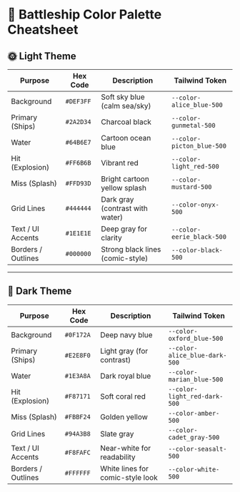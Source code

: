 # 🎨 Battleship Color Palette Cheatsheet

## 🌞 Light Theme

| Purpose            | Hex Code   | Description                             | Tailwind Token                  |
|--------------------|------------|-----------------------------------------|---------------------------------|
| Background         | `#DEF3FF`  | Soft sky blue (calm sea/sky)            | `--color-alice_blue-500`        |
| Primary (Ships)    | `#2A2D34`  | Charcoal black                          | `--color-gunmetal-500`          |
| Water              | `#64B6E7`  | Cartoon ocean blue                      | `--color-picton_blue-500`       |
| Hit (Explosion)    | `#FF6B6B`  | Vibrant red                             | `--color-light_red-500`         |
| Miss (Splash)      | `#FFD93D`  | Bright cartoon yellow splash            | `--color-mustard-500`           |
| Grid Lines         | `#444444`  | Dark gray (contrast with water)         | `--color-onyx-500`              |
| Text / UI Accents  | `#1E1E1E`  | Deep gray for clarity                   | `--color-eerie_black-500`       |
| Borders / Outlines | `#000000`  | Strong black lines (comic-style)        | `--color-black-500`             |

---

## 🌙 Dark Theme

| Purpose            | Hex Code   | Description                             | Tailwind Token                |
|--------------------|------------|-----------------------------------------|-------------------------------|
| Background         | `#0F172A`  | Deep navy blue                          | `--color-oxford_blue-500`     |
| Primary (Ships)    | `#E2E8F0`  | Light gray (for contrast)               | `--color-alice_blue-dark-500` |
| Water              | `#1E3A8A`  | Dark royal blue                         | `--color-marian_blue-500`     |
| Hit (Explosion)    | `#F87171`  | Soft coral red                          | `--color-light_red-dark-500`  |
| Miss (Splash)      | `#FBBF24`  | Golden yellow                           | `--color-amber-500`           |
| Grid Lines         | `#94A3B8`  | Slate gray                              | `--color-cadet_gray-500`      |
| Text / UI Accents  | `#F8FAFC`  | Near-white for readability              | `--color-seasalt-500`         |
| Borders / Outlines | `#FFFFFF`  | White lines for comic-style look        | `--color-white-500`           |
